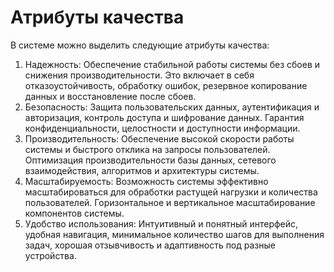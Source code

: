 # Атрибуты качества

В системе можно выделить следующие атрибуты качества:

1. Надежность: Обеспечение стабильной работы системы без сбоев и снижения производительности. Это включает в себя отказоустойчивость, обработку ошибок, резервное копирование данных и восстановление после сбоев.
2. Безопасность: Защита пользовательских данных, аутентификация и авторизация, контроль доступа и шифрование данных. Гарантия конфиденциальности, целостности и доступности информации.
3. Производительность: Обеспечение высокой скорости работы системы и быстрого отклика на запросы пользователей. Оптимизация производительности базы данных, сетевого взаимодействия, алгоритмов и архитектуры системы.
4. Масштабируемость: Возможность системы эффективно масштабироваться для обработки растущей нагрузки и количества пользователей. Горизонтальное и вертикальное масштабирование компонентов системы.
5. Удобство использования: Интуитивный и понятный интерфейс, удобная навигация, минимальное количество шагов для выполнения задач, хорошая отзывчивость и адаптивность под разные устройства.